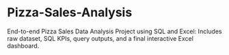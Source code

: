 # Pizza-Sales-Analysis
End-to-end Pizza Sales Data Analysis Project using SQL and Excel: Includes raw dataset, SQL KPIs, query outputs, and a final interactive Excel dashboard.

